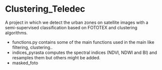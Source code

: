 # Clustering_Teledec
A project in which we detect the urban zones on satellite images with a semi-supervised classification based on FOTOTEX and clustering algorithms.

- functions.py contains some of the main functions used in the main like filtering, clustering.. 
- indices_pyrasta computes the spectral indices (NDVI, NDWI and BI) and resamples them but others might be added. 
- masked_foto 
